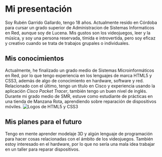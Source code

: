 # Mi presentación
Soy Rubén Garrido Gallardo, tengo 18 años. Actualmente resido en Córdoba para cursar un grado superior de Administracion de Sistemas Informaticos en Red, aunque soy de Lucena.
Mis gustos son los videojuegos, leer y la música, y soy una persona reservada, tímida e introvertida, pero soy eficaz y creativo cuando se trata de trabajos grupales o individuales.

## Mis conocimientos
Actualmente, he finalizado un grado medio de Sistemas Microinformáticos en Red, por lo que tengo experiencia en los lenguajes de marca HTML5 y CSS3, además de algo de conocimiento en hardware, software y red. Relacionado con el último, tengo un título en Cisco y experiencia usando la aplicación _Cisco Packet Tracer_, también tengo un buen nivel de inglés.
Durante mi grado medio de SMR, estuve como estudiante de prácticas en una tienda de Manzana Rota, aprendiendo sobre reparación de dispositivos móviles.
 ![Logos de HTML5 y CSS3](https://miro.medium.com/v2/resize:fit:1140/1*r0TkcCU3hKl7yuG5fFcZVA.png)

 ## Mis planes para el futuro
 Tengo en mente aprender modelaje 3D y algún lenguaje de programación para hacer cosas relacionadas con el ámbito de los videojuegos. También estoy interesado en el hardware, por lo que no sería una mala idea trabajar en un taller para reparar dispositivos.
